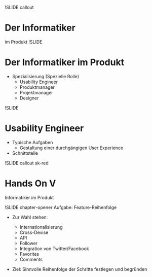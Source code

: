 !SLIDE callout

# Der Informatiker
im Produkt
!SLIDE
# Der Informatiker im Produkt
* Spezialisierung (Spezielle Rolle)
  * Usability Engineer
  * Produktmanager
  * Projektmanager
  * Designer

!SLIDE

# Usability Engineer
* Typische Aufgaben
  * Gestaltung einer durchgängigen User Experience
* Schnittstelle

!SLIDE callout sk-red
# Hands On V

Informatiker im Produkt

!SLIDE chapter-opener
Aufgabe: Feature-Reihenfolge

* Zur Wahl stehen:
  * Internationalisierung
  * Cross-Devise
  * API
  * Follower
  * Integration von Twitter/Facebook
  * Favorites
  * Comments

* Ziel: Sinnvolle Reihenfolge der Schritte festlegen und begründen
